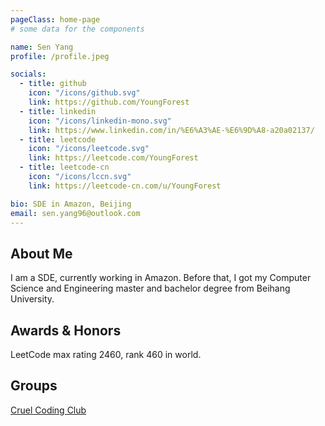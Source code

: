 ```yaml
---
pageClass: home-page
# some data for the components

name: Sen Yang
profile: /profile.jpeg

socials:
  - title: github
    icon: "/icons/github.svg"
    link: https://github.com/YoungForest
  - title: linkedin
    icon: "/icons/linkedin-mono.svg"
    link: https://www.linkedin.com/in/%E6%A3%AE-%E6%9D%A8-a20a02137/
  - title: leetcode
    icon: "/icons/leetcode.svg"
    link: https://leetcode.com/YoungForest
  - title: leetcode-cn
    icon: "/icons/lccn.svg"
    link: https://leetcode-cn.com/u/YoungForest

bio: SDE in Amazon, Beijing
email: sen.yang96@outlook.com
---
```


<ProfileSection :frontmatter="$page.frontmatter" />

## About Me

I am a SDE, currently working in Amazon. Before that, I got my Computer Science and Engineering master and bachelor degree from Beihang University.

## Awards & Honors

LeetCode max rating 2460, rank 460 in world.

## Groups

[Cruel Coding Club](http://board.cruelcoding.com/)


<!-- Custom style for this page -->

<style lang="stylus">

.theme-container.home-page .page
  font-size 14px
  font-family "lucida grande", "lucida sans unicode", lucida, "Helvetica Neue", Helvetica, Arial, sans-serif;
  p
    margin 0 0 0.5rem
  p, ul, ol
    line-height normal
  a
    font-weight normal
  .theme-default-content:not(.custom) > h2
    margin-bottom 0.5rem
  .theme-default-content:not(.custom) > h2:first-child + p
    margin-top 0.5rem
  .theme-default-content:not(.custom) > h3
    padding-top 4rem

  /* Override */
  .md-card
    margin-top 0.5em
    .card-image
      padding 0.2rem
      img
        max-width 120px
        max-height 120px
    .card-content p
      -webkit-margin-after 0.2em

@media (max-width: 419px)
  .theme-container.home-page .page
    p, ul, ol
      line-height 1.5

    .md-card
      .card-image
        img 
          width 100%
          max-width 400px

</style>
